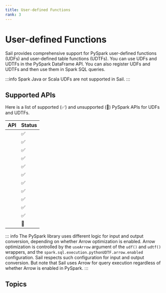 ```yaml
---
title: User-defined Functions
rank: 3
---
```


# User-defined Functions

Sail provides comprehensive support for PySpark user-defined functions (UDFs) and user-defined table functions (UDTFs).
You can use UDFs and UDTFs in the PySpark DataFrame API.
You can also register UDFs and UDTFs and then use them in Spark SQL queries.

:::info
Spark Java or Scala UDFs are not supported in Sail.
:::

## Supported APIs

Here is a list of supported (:white_check_mark:) and unsupported (:construction:) PySpark APIs for UDFs and UDTFs.

| API                                                                | Status             |
| ------------------------------------------------------------------ | ------------------ |
| <PySparkApi name="pyspark.sql.DataFrame.mapInArrow" />             | :white_check_mark: |
| <PySparkApi name="pyspark.sql.DataFrame.mapInPandas" />            | :white_check_mark: |
| <PySparkApi name="pyspark.sql.functions.call_function" />          | :white_check_mark: |
| <PySparkApi name="pyspark.sql.functions.call_udf" />               | :white_check_mark: |
| <PySparkApi name="pyspark.sql.functions.pandas_udf" />             | :white_check_mark: |
| <PySparkApi name="pyspark.sql.functions.udf" />                    | :white_check_mark: |
| <PySparkApi name="pyspark.sql.functions.udtf" />                   | :white_check_mark: |
| <PySparkApi name="pyspark.sql.GroupedData.applyInPandas" />        | :white_check_mark: |
| <PySparkApi name="pyspark.sql.PandasCogroupedOps.applyInPandas" /> | :white_check_mark: |
| <PySparkApi name="pyspark.sql.UDFRegistration.register" />         | :white_check_mark: |
| <PySparkApi name="pyspark.sql.UDTFRegistration.register" />        | :white_check_mark: |
| <PySparkApi name=pyspark.sql.GroupedData.applyInPandasWithState /> | :construction:     |

::: info
The PySpark library uses different logic for input and output conversion, depending on whether Arrow optimization is enabled.
Arrow optimization is controlled by the `useArrow` argument of the `udf()` and `udtf()` wrappers, and the `spark.sql.execution.pythonUDTF.arrow.enabled` configuration.
Sail respects such configuration for input and output conversion. But note that Sail uses Arrow for query execution regardless of whether Arrow is enabled in PySpark.
:::

## Topics

<PageList :data="data" :prefix="['guide', 'udf']" />

<script setup>
import PageList from "@theme/components/PageList.vue";
import PySparkApi from '@theme/components/PySparkApi.vue';
import { data } from "./index.data.ts";
</script>
